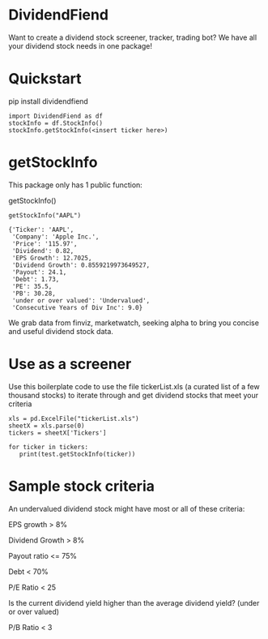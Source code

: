 # DividendFiend
Want to create a dividend stock screener, tracker, trading bot? We have all your dividend stock needs in one package!

# Quickstart

pip install dividendfiend

```
import DividendFiend as df
stockInfo = df.StockInfo()
stockInfo.getStockInfo(<insert ticker here>)
```

# getStockInfo

This package only has 1 public function: 

getStockInfo(<ticker>)

```
getStockInfo("AAPL")

{'Ticker': 'AAPL',
 'Company': 'Apple Inc.',
 'Price': '115.97',
 'Dividend': 0.82,
 'EPS Growth': 12.7025,
 'Dividend Growth': 0.8559219973649527,
 'Payout': 24.1,
 'Debt': 1.73,
 'PE': 35.5,
 'PB': 30.28,
 'under or over valued': 'Undervalued',
 'Consecutive Years of Div Inc': 9.0}
 ```
 
 We grab data from finviz, marketwatch, seeking alpha to bring you concise and useful dividend stock data.
 
 
 # Use as a screener
 
 Use this boilerplate code to use the file tickerList.xls (a curated list of a few thousand stocks) to iterate through and get dividend stocks that meet your criteria
 ```
xls = pd.ExcelFile("tickerList.xls")
sheetX = xls.parse(0)
tickers = sheetX['Tickers']

for ticker in tickers:
    print(test.getStockInfo(ticker))
 ```
 
 # Sample stock criteria
 
An undervalued dividend stock might have most or all of these criteria:

EPS growth > 8%

Dividend Growth > 8%

Payout ratio <= 75%

Debt < 70%

P/E Ratio < 25

Is the current dividend yield higher than the average dividend yield? (under or over valued)

P/B Ratio < 3
 
 
 
